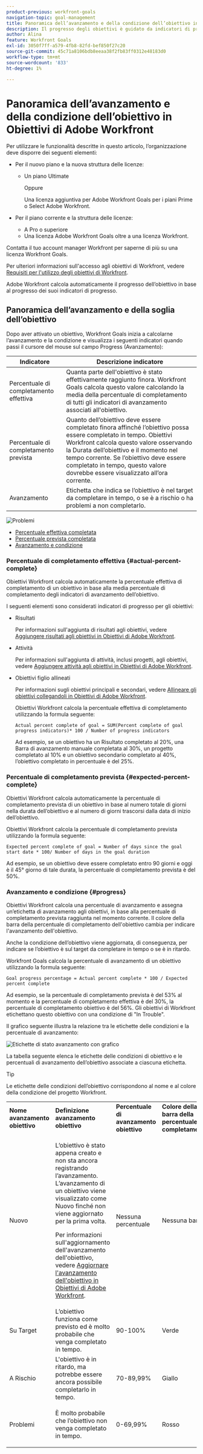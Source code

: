 ```yaml
---
product-previous: workfront-goals
navigation-topic: goal-management
title: Panoramica dell’avanzamento e della condizione dell’obiettivo in Obiettivi di Adobe Workfront
description: Il progresso degli obiettivi è guidato da indicatori di progresso come attività, risultati o obiettivi secondari. La condizione dell’obiettivo è determinata dall’avanzamento dell’obiettivo nel momento corrente.
author: Alina
feature: Workfront Goals
exl-id: 3050f7ff-a579-4fb8-82fd-bef850f27c20
source-git-commit: 45c71a8106bdb8eeaa38f2fb83ff0312e48183d0
workflow-type: tm+mt
source-wordcount: '833'
ht-degree: 1%

---
```


# Panoramica dell’avanzamento e della condizione dell’obiettivo in Obiettivi di Adobe Workfront

Per utilizzare le funzionalità descritte in questo articolo, l’organizzazione deve disporre dei seguenti elementi:

* Per il nuovo piano e la nuova struttura delle licenze:

   * Un piano Ultimate

     Oppure

     Una licenza aggiuntiva per Adobe Workfront Goals per i piani Prime o Select Adobe Workfront.

* Per il piano corrente e la struttura delle licenze:

   * A Pro o superiore
   * Una licenza Adobe Workfront Goals oltre a una licenza Workfront.

Contatta il tuo account manager Workfront per saperne di più su una licenza Workfront Goals.

Per ulteriori informazioni sull&#39;accesso agli obiettivi di Workfront, vedere [Requisiti per l&#39;utilizzo degli obiettivi di Workfront](../../workfront-goals/goal-management/access-needed-for-wf-goals.md).

Adobe Workfront calcola automaticamente il progresso dell’obiettivo in base al progresso dei suoi indicatori di progresso.

## Panoramica dell’avanzamento e della soglia dell’obiettivo

Dopo aver attivato un obiettivo, Workfront Goals inizia a calcolarne l’avanzamento e la condizione e visualizza i seguenti indicatori quando passi il cursore del mouse sul campo Progress (Avanzamento):

| Indicatore | Descrizione indicatore |
|---|---|
| Percentuale di completamento effettiva | Quanta parte dell&#39;obiettivo è stato effettivamente raggiunto finora. Workfront Goals calcola questo valore calcolando la media della percentuale di completamento di tutti gli indicatori di avanzamento associati all&#39;obiettivo. |
| Percentuale di completamento prevista | Quanto dell’obiettivo deve essere completato finora affinché l’obiettivo possa essere completato in tempo. Obiettivi Workfront calcola questo valore osservando la Durata dell’obiettivo e il momento nel tempo corrente. Se l’obiettivo deve essere completato in tempo, questo valore dovrebbe essere visualizzato all’ora corrente. |
| Avanzamento | Etichetta che indica se l’obiettivo è nel target da completare in tempo, o se è a rischio o ha problemi a non completarlo. |

![Problemi](assets/in-trouble-goal-progress-expanded.png)

<!--drafted for the redesign: replace the screen shot above with the redesigned one which is white, not black-->

* [Percentuale effettiva completata](#actual-percent-complete)
* [Percentuale prevista completata](#expected-percent-complete)
* [Avanzamento e condizione](#progress)

### Percentuale di completamento effettiva {#actual-percent-complete}

Obiettivi Workfront calcola automaticamente la percentuale effettiva di completamento di un obiettivo in base alla media percentuale di completamento degli indicatori di avanzamento dell’obiettivo.

I seguenti elementi sono considerati indicatori di progresso per gli obiettivi:

* Risultati

  Per informazioni sull&#39;aggiunta di risultati agli obiettivi, vedere [Aggiungere risultati agli obiettivi in Obiettivi di Adobe Workfront](../../workfront-goals/results-and-activities/add-results-to-goals.md).

* Attività

  Per informazioni sull&#39;aggiunta di attività, inclusi progetti, agli obiettivi, vedere [Aggiungere attività agli obiettivi in Obiettivi di Adobe Workfront](../../workfront-goals/results-and-activities/add-activities-to-goals.md).

* Obiettivi figlio allineati

  Per informazioni sugli obiettivi principali e secondari, vedere [Allineare gli obiettivi collegandoli in Obiettivi di Adobe Workfront](../../workfront-goals/goal-alignment/align-goals-by-connecting-them.md).

  Obiettivi Workfront calcola la percentuale effettiva di completamento utilizzando la formula seguente:

  ```
  Actual percent complete of goal = SUM(Percent complete of goal progress indicators)* 100 / Number of progress indicators
  ```

  Ad esempio, se un obiettivo ha un Risultato completato al 20%, una Barra di avanzamento manuale completata al 30%, un progetto completato al 10% e un obiettivo secondario completato al 40%, l’obiettivo completato in percentuale è del 25%.

### Percentuale di completamento prevista {#expected-percent-complete}

Obiettivi Workfront calcola automaticamente la percentuale di completamento prevista di un obiettivo in base al numero totale di giorni nella durata dell’obiettivo e al numero di giorni trascorsi dalla data di inizio dell’obiettivo.

Obiettivi Workfront calcola la percentuale di completamento prevista utilizzando la formula seguente:

```
Expected percent complete of goal = Number of days since the goal start date * 100/ Number of days in the goal duration
```

Ad esempio, se un obiettivo deve essere completato entro 90 giorni e oggi è il 45° giorno di tale durata, la percentuale di completamento prevista è del 50%.

### Avanzamento e condizione {#progress}

Obiettivi Workfront calcola una percentuale di avanzamento e assegna un’etichetta di avanzamento agli obiettivi, in base alla percentuale di completamento prevista raggiunta nel momento corrente. Il colore della barra della percentuale di completamento dell&#39;obiettivo cambia per indicare l&#39;avanzamento dell&#39;obiettivo.

Anche la condizione dell’obiettivo viene aggiornata, di conseguenza, per indicare se l’obiettivo è sul target da completare in tempo o se è in ritardo.

Workfront Goals calcola la percentuale di avanzamento di un obiettivo utilizzando la formula seguente:

```
Goal progress percentage = Actual percent complete * 100 / Expected percent complete
```

Ad esempio, se la percentuale di completamento prevista è del 53% al momento e la percentuale di completamento effettiva è del 30%, la percentuale di completamento obiettivo è del 56%. Gli obiettivi di Workfront etichettano questo obiettivo con una condizione di &quot;In Trouble&quot;.

Il grafico seguente illustra la relazione tra le etichette delle condizioni e la percentuale di avanzamento:

![Etichette di stato avanzamento con grafico](assets/progress-status-labels-charted-after-match-with-project-condition-350x147.png)

La tabella seguente elenca le etichette delle condizioni di obiettivo e le percentuali di avanzamento dell’obiettivo associate a ciascuna etichetta.

>[!TIP]
>
>Le etichette delle condizioni dell’obiettivo corrispondono al nome e al colore della condizione del progetto Workfront.

<table style="table-layout:auto"> 
 <col> 
 <col> 
 <col> 
 <col> 
 <tbody> 
  <tr> 
   <td><b>Nome avanzamento obiettivo</b></td> 
   <td><b>Definizione avanzamento obiettivo</b></td> 
   <td><b>Percentuale di avanzamento obiettivo</b></td> 
   <td><b>Colore della barra della percentuale di completamento</b></td> 
   <td><b>Icona indicatore di condizione</b></td> 
  </tr> 
  <tr> 
   <td>Nuovo</td> 
   <td> <p>L’obiettivo è stato appena creato e non sta ancora registrando l’avanzamento. L’avanzamento di un obiettivo viene visualizzato come Nuovo finché non viene aggiornato per la prima volta. </p> <p>Per informazioni sull'aggiornamento dell'avanzamento dell'obiettivo, vedere <a href="../../workfront-goals/goal-review-and-workfront-goals-sections/check-in-goals.md" class="MCXref xref">Aggiornare l'avanzamento dell'obiettivo in Obiettivi di Adobe Workfront</a>.</p> </td> 
   <td>Nessuna percentuale</td> 
   <td>Nessuna barra</td> 
   <td><img src="assets/new-goal-icon-condition.png" alt="new_goal_icon_condition.png"></td>
  </tr> 
  <tr> 
   <td> <p><span>Su Target</span> </p> </td> 
   <td>L’obiettivo funziona come previsto ed è molto probabile che venga completato in tempo. </td> 
   <td>90-100%</td> 
   <td>Verde</td> 
    <td><img src="assets/on-target-icon-condition.png" alt="on_target_icon_condition.png"></td>
  </tr> 
  <tr> 
   <td> <p><span>A Rischio</span> </p> </td> 
   <td>L'obiettivo è in ritardo, ma potrebbe essere ancora possibile completarlo in tempo. </td> 
   <td>70-89,99%</td> 
   <td>Giallo</td>
   <td><img src="assets/at-risk-icon-condition.png" alt="at_risk_icon_condition.png"></td> 
  </tr> 
  <tr> 
   <td> <p><span>Problemi</span> </p> </td> 
   <td> <p>È molto probabile che l’obiettivo non venga completato in tempo. </p> </td> 
   <td>0-69,99%</td> 
   <td>Rosso</td> 
   <td><img src="assets/in-trouble-icon-condition.png" alt="in_trouble_icon_condition.png"></td> 
  </tr> 
 </tbody> 
</table>